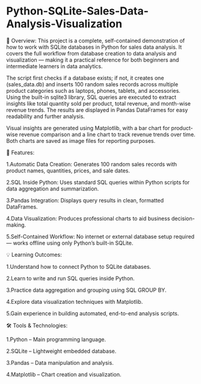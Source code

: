 # Python-SQLite-Sales-Data-Analysis-Visualization
📖 Overview:
This project is a complete, self-contained demonstration of how to work with SQLite databases in Python for sales data analysis. It covers the full workflow from database creation to data analysis and visualization — making it a practical reference for both beginners and intermediate learners in data analytics.

The script first checks if a database exists; if not, it creates one (sales_data.db) and inserts 100 random sales records across multiple product categories such as laptops, phones, tablets, and accessories. Using the built-in sqlite3 library, SQL queries are executed to extract insights like total quantity sold per product, total revenue, and month-wise revenue trends. The results are displayed in Pandas DataFrames for easy readability and further analysis.

Visual insights are generated using Matplotlib, with a bar chart for product-wise revenue comparison and a line chart to track revenue trends over time. Both charts are saved as image files for reporting purposes.

🔹 Features:

1.Automatic Data Creation: Generates 100 random sales records with product names, quantities, prices, and sale dates.

2.SQL Inside Python: Uses standard SQL queries within Python scripts for data aggregation and summarization.

3.Pandas Integration: Displays query results in clean, formatted DataFrames.

4.Data Visualization: Produces professional charts to aid business decision-making.

5.Self-Contained Workflow: No internet or external database setup required — works offline using only Python’s built-in SQLite.


💡 Learning Outcomes:

1.Understand how to connect Python to SQLite databases.

2.Learn to write and run SQL queries inside Python.

3.Practice data aggregation and grouping using SQL GROUP BY.

4.Explore data visualization techniques with Matplotlib.

5.Gain experience in building automated, end-to-end analysis scripts.

🛠 Tools & Technologies:

1.Python – Main programming language.

2.SQLite – Lightweight embedded database.

3.Pandas – Data manipulation and analysis.

4.Matplotlib – Chart creation and visualization.
